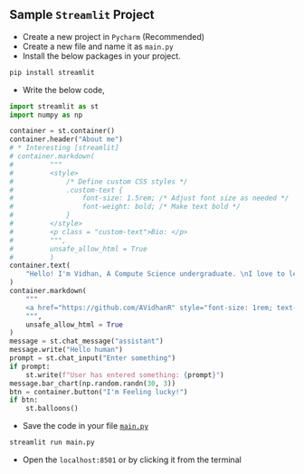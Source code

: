 ## Sample `Streamlit` Project
- Create a new project in `Pycharm` (Recommended)
- Create a new file and name it as `main.py`
- Install the below packages in your project.
```bash
pip install streamlit
```
- Write the below code,
```py
import streamlit as st
import numpy as np

container = st.container()
container.header("About me")
# * Interesting [streamlit]
# container.markdown(
#         """
#         <style>
#             /* Define custom CSS styles */
#             .custom-text {
#                 font-size: 1.5rem; /* Adjust font size as needed */
#                 font-weight: bold; /* Make text bold */
#             }
#         </style>
#         <p class = "custom-text">Bio: </p>
#         """,
#         unsafe_allow_html = True
#         )
container.text(
    "Hello! I'm Vidhan, A Compute Science undergraduate. \nI love to learn new Stuff and upgrade myself"
)
container.markdown(
    """
    <a href="https://github.com/AVidhanR" style="font-size: 1rem; text-decoration: none; color: sky-blue;">Vist my github</a>
    """,
    unsafe_allow_html = True
)
message = st.chat_message("assistant")
message.write("Hello human")
prompt = st.chat_input("Enter something")
if prompt:
    st.write(f"User has entered something: {prompt}")
message.bar_chart(np.random.randn(30, 3))
btn = container.button("I'm Feeling lucky!")
if btn:
    st.balloons()

```
- Save the code in your file [`main.py`]()
```bash
streamlit run main.py
```
- Open the `localhost:8501` or by clicking it from the terminal

